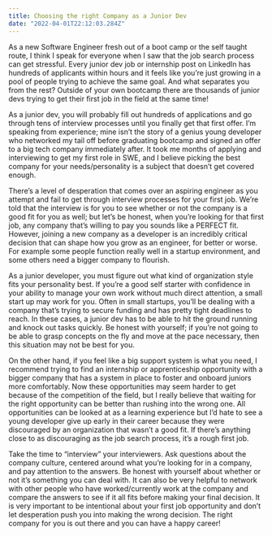 ```yaml
---
title: Choosing the right Company as a Junior Dev
date: "2022-04-01T22:12:03.284Z"
---
```


As a new Software Engineer fresh out of a boot camp or the self taught route, I think I speak for everyone when I saw that the job search process can get stressful. Every junior dev job or internship post on LinkedIn has hundreds of applicants within hours and it feels like you’re just growing in a pool of people trying to achieve the same goal. And what separates you from the rest? Outside of your own bootcamp there are thousands of junior devs trying to get their first job in the field at the same time!

As a junior dev, you will probably fill out hundreds of applications and go through tens of interview processes until you finally get that first offer. I’m speaking from experience; mine isn’t the story of a genius young developer who networked my tail off before graduating bootcamp and signed an offer to a big tech company immediately after. It took me months of applying and interviewing to get my first role in SWE, and I believe picking the best company for your needs/personality is a subject that doesn’t get covered enough.

There’s a level of desperation that comes over an aspiring engineer as you attempt and fail to get through interview processes for your first job. We’re told that the interview is for you to see whether or not the company is a good fit for you as well; but let’s be honest, when you’re looking for that first job, any company that’s willing to pay you sounds like a PERFECT fit. However, joining a new company as a developer is an incredibly critical decision that can shape how you grow as an engineer, for better or worse. For example some people function really well in a startup environment, and some others need a bigger company to flourish.

As a junior developer, you must figure out what kind of organization style fits your personality best. If you’re a good self starter with confidence in your ability to manage your own work without much direct attention, a small start up may work for you. Often in small startups, you’ll be dealing with a company that’s trying to secure funding and has pretty tight deadlines to reach. In these cases, a junior dev has to be able to hit the ground running and knock out tasks quickly. Be honest with yourself; if you’re not going to be able to grasp concepts on the fly and move at the pace necessary, then this situation may not be best for you.

On the other hand, if you feel like a big support system is what you need, I recommend trying to find an internship or apprenticeship opportunity with a bigger company that has a system in place to foster and onboard juniors more comfortably. Now these opportunities may seem harder to get because of the competition of the field, but I really believe that waiting for the right opportunity can be better than rushing into the wrong one. All opportunities can be looked at as a learning experience but I’d hate to see a young developer give up early in their career because they were discouraged by an organization that wasn’t a good fit. If there’s anything close to as discouraging as the job search process, it’s a rough first job.

Take the time to “interview” your interviewers. Ask questions about the company culture, centered around what you’re looking for in a company, and pay attention to the answers. Be honest with yourself about whether or not it’s something you can deal with. It can also be very helpful to network with other people who have worked/currently work at the company and compare the answers to see if it all fits before making your final decision. It is very important to be intentional about your first job opportunity and don’t let desperation push you into making the wrong decision. The right company for you is out there and you can have a happy career!